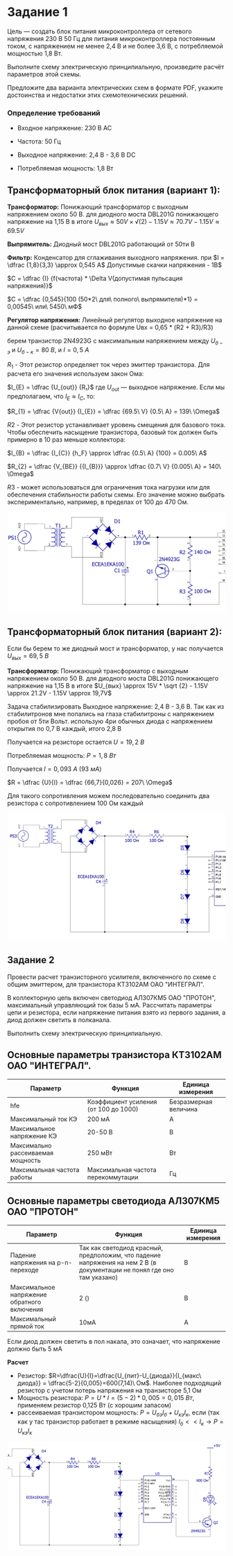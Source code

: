 # Задание 1

Цель — создать блок питания микроконтроллера от сетевого напряжения 230 В 50 Гц для питания микроконтроллера постоянным током, с напряжением не менее 2,4 В и не более 3,6 В, с потребляемой мощностью 1,8 Вт.

Выполните схему электрическую принципиальную, произведите расчёт параметров этой схемы.

Предложите два варианта электрических схем в формате PDF, укажите достоинства и недостатки этих схемотехнических решений.
### Определение требований

   * Входное напряжение: 230 В AC

   * Частота: 50 Гц

   * Выходное напряжение: 2,4 В - 3,6 В DC

   * Потребляемая мощность: 1,8 Вт

## Трансформаторный блок питания (вариант 1):

**Трансформатор:** Понижающий трансформатор с выходным напряжением около 50 В. для диодного моста DBL201G понижающего напряжение на 1,15 В
в итоге $U_{вых} \approx 50V × √(2) - 1.15V \approx 70.7V - 1.15V \approx 69.5V$

**Выпрямитель:** Диодный мост DBL201G работающий от 50ти В

**Фильтр:** Конденсатор для сглаживания выходного напряжения. при $I = \dfrac {1,8}{3,3} \approx 0,545 А$ Допустимые скачки напряжения - 1В$

$C = \dfrac {I}  {f(частота) * \Delta V(допустимая пульсация напряжения)}$

$С = \dfrac {0,545}{100 (50*2\ для\ полного\ выпрямителя)*1} = 0,00545\ или\ 5450\ мФ$

**Регулятор напряжения:** Линейный регулятор выходное напряжение на данной схеме (расчитывается по формуле Uвх = 0,65 * (R2 + R3)/R3)

берем транзистор 2N4923G с максимальным напряжением между $U_{б-э}$ и $U_{б-к} = 80\ В$, и $I = 0,5\ А$

$R_{1}$ - Этот резистор определяет ток через эмиттер транзистора. Для расчета его значения используем закон Ома:

$I_{E} = \dfrac {U_{out}} {R₁}$
где $U_{out}$ — выходное напряжение. Если мы предполагаем, что $I_{E} \approx I_{C}$, то:

$R_{1} = \dfrac {V{out}} {I_{E}} = \dfrac {69.5\ V} {0.5\ A} = 139\ \Omega$

$R2$ - Этот резистор устанавливает уровень смещения для базового тока. Чтобы обеспечить насыщение транзистора, базовый ток должен быть примерно в 10 раз меньше коллектора:

$I_{B} = \dfrac {I_{C}} {h_F} \approx \dfrac {0.5\ A} {100} = 0.005\ A$

$R_{2} = \dfrac {V_{BE}}  {{I_{B}}} \approx \dfrac {0.7\ V} {0.005\ A} = 140\ \Omega$


$R3$ - может использоваться для ограничения тока нагрузки или для обеспечения стабильности работы схемы. Его значение можно выбрать экспериментально, например, в пределах от 100 до 470 Ом.

![Ошибка](Схема%20дз%201.PNG)

## Трансформаторный блок питания (вариант 2):

Если бы берем то же диодный мост и трансформатор, у нас получается $U_{вых} = 69,5\ В$

**Трансформатор:** Понижающий трансформатор с выходным напряжением около 50 В. для диодного моста DBL201G понижающего напряжение на 1,15 В
в итоге $U_{вых} \approx 15V * \sqrt {2} - 1.15V \approx 21.2V - 1.15V \approx 19,7V$

Задача стабилизировать Выходное напряжение: 2,4 В - 3,6 В. Так как из стабилитронов мне попались на глаза стабилитроны с напряжением пробоя от 5ти Вольт. использую 4ри обычных диода с напряжением открытия по 0,7 В каждый, итого 2,8 В

Получается на резисторе остается $U = 19,2\ В$

Потребляемая мощность: $P = 1,8\ Вт$

Получается $I = 0,093\ А\ (93\ мА)$

$R = \dfrac {U}{I} = \dfrac {66,7}{0,026} = 207\ \Omega$

Для такого сопротивления можем последовательно соединить два резистора с сопротивлением 100 Ом каждый

![Ошибка](Схема%20дз%202.PNG)


## Задание 2

Провести расчет транзисторного усилителя, включенного по схеме с общим эмиттером, для транзистора КТ3102АМ ОАО "ИНТЕГРАЛ".

В коллекторную цепь включен светодиод АЛ307КМ5 ОАО "ПРОТОН", максимальный управляющий ток базы 5 мА. Рассчитать параметры цепи и резистора, если напряжение питания взято из первого задания, а диод должен светить в полканала. 

Выполнить схему электрическую принципиальную.

## Основные параметры транзистора КТ3102АМ ОАО "ИНТЕГРАЛ".

|Параметр|Функция|Единица измерения|
|-----|-----|-----|
|hfe|Коэффициент усиления (от 100 до 1000)|Безразмерная величина|
|Максимальный ток КЭ|200 мА|А|
|Максимальное напряжение КЭ|20-50 В|В|
|Максимально рассеиваемая мощность|250  мВт|Вт|
|Максимальная частота работы|Максимальная частота перекоммутации|Гц|

## Основные параметры светодиода АЛ307КМ5 ОАО "ПРОТОН"

|**Параметр**|**Функция**|**Единица измерения**|
|-----|-----|-----|
|Падение напряжения на р-n-переходе|Так как светодиод красный, предположим, что падение напряжения на нем 2 В (в документации не понял где оно там указано)|В|
|Максимальное напряжение обратного включения|2 ()|В|
|Максимальный прямой ток|10мА|А|

Если диод должен светить в пол накала, это означает, что напряжение должно быть 5 мА 



**Расчет**

* Резистор: $R=\dfrac{U}{I}=\dfrac{U_{пит}-U_{диода}}{I_{макс\ диода}} = \dfrac{5-2}{0,005}=600(7,14)\ Ом$. Наиболее подходящий резистор с учетом потерь напряжения на транзисторе 5,1 Ом
* Мощность резистора: $P =U*I=(5-2)*0,005=0,015\ Вт$, применяем резистор 0,125 Вт (с хорошим запасом)
* рассеиваемая транзистором мощность: $P=U_{бэ}I_{б}+U_{кэ}I_{к}$, если (так как у тас транзистор работает в режиме насыщения) $I_{б}<<I_{к}\to P=U_{кэ}I_{к}$

![Ошибка](Схема%20дз%203.PNG)
